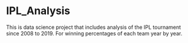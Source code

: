 # IPL_Analysis
This is data science project that includes analysis of the IPL tournament since 2008 to 2019. For winning percentages of each team year by year. 
